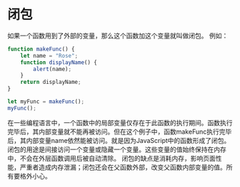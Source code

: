 # 闭包

如果一个函数用到了外部的变量，那么这个函数加这个变量就叫做闭包。
例如：
```javascript
function makeFunc() {
    let name = "Rose";
    function displayName() {
        alert(name);
    }
    return displayName;
}

let myFunc = makeFunc();
myFunc();
```
在一些编程语言中，一个函数中的局部变量仅存在于此函数的执行期间。函数执行完毕后，其内部变量就不能再被访问。但在这个例子中，函数makeFunc执行完毕后，其内部变量name依然能被访问。就是因为JavaScript中的函数形成了闭包。
    闭包的用途是间接访问一个变量或隐藏一个变量。这些变量的值始终保持在内存中，不会在外层函数调用后被自动清除。
    闭包的缺点是消耗内存，影响页面性能，严重者造成内存泄漏；闭包还会在父函数外部，改变父函数内部变量的值。所有要格外小心。

